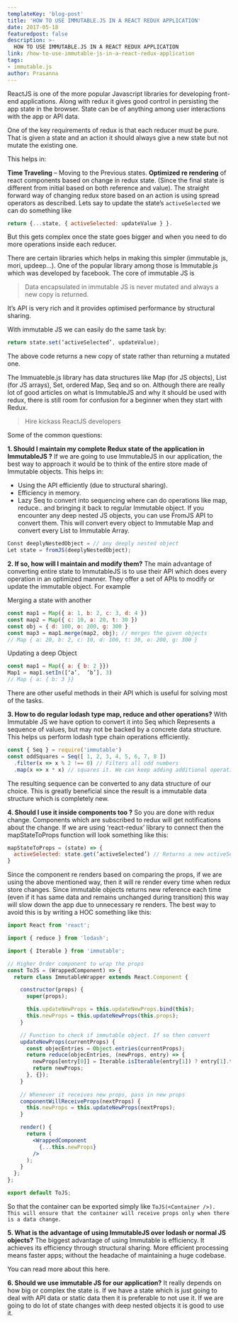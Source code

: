 ```yaml
---
templateKey: 'blog-post'
title: 'HOW TO USE IMMUTABLE.JS IN A REACT REDUX APPLICATION'
date: 2017-05-18
featuredpost: false
description: >-
  HOW TO USE IMMUTABLE.JS IN A REACT REDUX APPLICATION
link: /how-to-use-immutable-js-in-a-react-redux-application
tags:
- immutable.js
author: Prasanna
---
```

ReactJS is one of the more popular Javascript libraries for developing front-end applications. Along with redux it gives good control in persisting the app state in the browser. State can be of anything among user interactions with the app or API data.

One of the key requirements of redux is that each reducer must be pure. That is given a state and an action it should always give a new state but not mutate the existing one.

This helps in:

__Time Traveling__ – Moving to the Previous states.
__Optimized re rendering__ of react components based on change in redux state. (Since the final state is different from initial based on both reference and value).
The straight forward way of changing redux store based on an action is using spread operators as described. Lets say to update the state’s ```activeSelected``` we can do something like
```js
return {...state, { activeSelected: updateValue } }.
```
But this gets complex once the state goes bigger and when you need to do more operations inside each reducer.

There are certain libraries which helps in making this simpler (immutable js, mori, updeep…). One of the popular library among those is Immutable.js which was developed by facebook. The core of immutable JS is

> Data encapsulated in immutable JS is never mutated and always a new copy is returned.

It’s API is very rich and it provides optimised performance by structural sharing.

With immutable JS we can easily do the same task by:
 
```js
return state.set(‘activeSelected’, updateValue);
 ```

The above code returns a new copy of state rather than returning a mutated one.

The Immuateble.js library has data structures like Map (for JS objects), List (for JS arrays), Set, ordered Map, Seq and so on.
Although there are really lot of good articles on what is ImmutableJS and why it should be used with redux, there is still room for confusion for a beginner when they start with Redux.

> Hire kickass ReactJS developers

Some of the common questions:
 

__1. Should I maintain my complete Redux state of the application in ImmutableJS ?__
If we are going to use ImmutableJS in our application, the best way to approach it would be to think of the entire store made of Immutable objects. This helps in:

- Using the API efficiently (due to structural sharing).
- Efficiency in memory.
- Lazy Seq to convert into sequencing where can do operations like map, reduce.. and bringing it back to regular Immutable object.
If you encounter any deep nested JS objects, you can use FromJS API to convert them. This will convert every object to Immutable Map and convert every List to Immutable Array.
```js
Const deeplyNestedObject = // any deeply nested object
Let state = fromJS(deeplyNestedObject);
```
__2. If so, how will I maintain and modify them?__
The main advantage of converting entire state to ImmutableJS is to use their API which does every operation in an optimized manner. They offer a set of APIs to modify or update the immutable object. For example

Merging a state with another
```js
const map1 = Map({ a: 1, b: 2, c: 3, d: 4 })
const map2 = Map({ c: 10, a: 20, t: 30 })
const obj = { d: 100, o: 200, g: 300 }
const map3 = map1.merge(map2, obj); // merges the given objects
// Map { a: 20, b: 2, c: 10, d: 100, t: 30, o: 200, g: 300 }
```
Updating a deep Object
```js
const map1 = Map({ a: { b: 2 }})
Map1 = map1.setIn([‘a’,  ‘b’], 3) 
// Map { a: { b: 3 }}
```
There are other useful methods in their API which is useful for solving most of the tasks.

__3. How to do regular lodash type map, reduce and other operations?__
With Immutable JS we have option to convert it into Seq which Represents a sequence of values, but may not be backed by a concrete data structure. This helps us perform lodash type chain operations efficiently.
```js
const { Seq } = require('immutable')
const oddSquares = Seq([ 1, 2, 3, 4, 5, 6, 7, 8 ])
  .filter(x => x % 2 !== 0) // Filters all odd numbers
  .map(x => x * x) // squares it. We can keep adding additional operations...
```
The resulting sequence can be converted to any data structure of our choice. This is greatly beneficial since the result is a immutable data structure which is completely new.

__4. Should I use it inside components too ?__
So you are done with redux change. Components which are subscribed to redux will get notifications about the change. If we are using ‘react-redux’ library to connect then the mapStateToProps function will look something like this:
```jsx
mapStateToProps = (state) => {
  activeSelected: state.get(‘activeSelected’) // Returns a new activeSelected even if data is not changed.     
}
```
Since the component re renders based on comparing the props, if we are using the above mentioned way, then it will re render every time when redux store changes. Since immutable objects returns new reference each time (even if it has same data and remains unchanged during transition) this way will slow down the app due to unnecessary re renders. The best way to avoid this is by writing a HOC something like this:
```jsx
import React from 'react';

import { reduce } from 'lodash';

import { Iterable } from 'immutable';

// Higher Order component to wrap the props
const ToJS = (WrappedComponent) => {
  return class ImmutableWrapper extends React.Component {

    constructor(props) {
      super(props);

      this.updateNewProps = this.updateNewProps.bind(this);
      this.newProps = this.updateNewProps(this.props);
    }

    // Function to check if immutable object. If so then convert
    updateNewProps(currentProps) { 
      const objecEntries = Object.entries(currentProps);
      return reduce(objecEntries, (newProps, entry) => {
        newProps[entry[0]] = Iterable.isIterable(entry[1]) ? entry[1].toJS() : entry[1]; // eslint-disable-line
        return newProps;
      }, {});
    }
    
    // Whenever it receives new props, pass in new props
    componentWillReceiveProps(nextProps) {
      this.newProps = this.updateNewProps(nextProps);
    }

    render() {
      return (
        <WrappedComponent
          {...this.newProps}
        />
      );
    }
  };
};

export default ToJS;
```
So that the container can be exported simply like ```ToJS(<Container />). This will ensure that the container will receive props only when there is a data change.```

__5. What is the advantage of using ImmutableJS over lodash or normal JS objects?__
The biggest advantage of using Immutable is efficiency. It achieves its efficiency through structural sharing. More efficient processing means faster apps; without the headache of maintaining a huge codebase.

You can read more about this here.

__6. Should we use immutable JS for our application?__
It really depends on how big or complex the state is. If we have a state which is just going to deal with API data or static data then it is preferable to not use it. If we are going to do lot of state changes with deep nested objects it is good to use it.